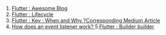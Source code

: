 1. [Flutter : Awesome Blog](https://www.didierboelens.com/)
2. [Flutter : Lifecycle](https://www.bookstack.cn/read/flutterbyexample/aebe8dda4df3319f.md)
3. [Flutter : Key : When and Why ?](https://www.youtube.com/watch?v=kn0EOS-ZiIc)[Corresponding Medium Article](https://medium.com/flutter/keys-what-are-they-good-for-13cb51742e7d)
4. [How does an event listener work?
](https://softwareengineering.stackexchange.com/questions/363397/how-does-an-event-listener-work)
5.[Flutter : Builder builder](https://stackoverflow.com/questions/52088889/can-someone-explain-to-me-what-the-builder-class-does-in-flutter#:~:text=Terminology%3A,name%20for%20a%20lambda%20function.)
